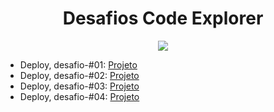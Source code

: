 <h1 align="center">
 Desafios Code Explorer
</h1>
<div align="center"><img src="https://i.pinimg.com/originals/98/41/27/9841275d5372f3d0036c584ad9c9f977.gif"/></div>

- Deploy, desafio-#01: <a href="https://desafio-1-brown.vercel.app/" target="_blank">Projeto</a>
- Deploy, desafio-#02: <a href="https://galeria-sandy.vercel.app/" target="_blank">Projeto</a>
- Deploy, desafio-#03: <a href="https://code-explorer-chi.vercel.app/" target="_blank">Projeto</a>
- Deploy, desafio-#04: <a href="https://code-explorer-2.vercel.app/" target="_blank">Projeto</a>


